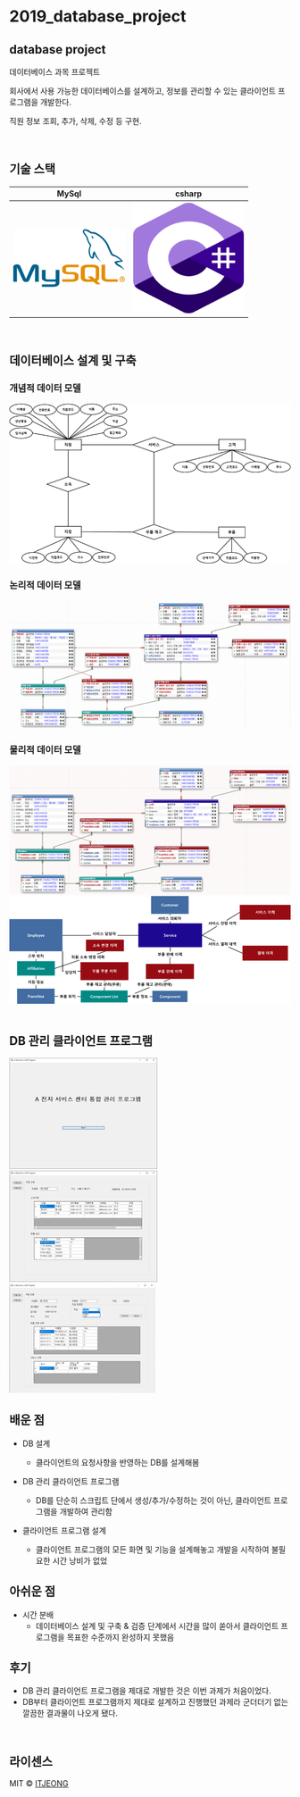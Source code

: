# 2019_database_project

## database project

데이터베이스 과목 프로젝트

회사에서 사용 가능한 데이터베이스를 설계하고,
정보를 관리할 수 있는 클라이언트 프로그램을 개발한다.

직원 정보 조회, 추가, 삭제, 수정 등 구현.

<br>

## 기술 스택

| MySql | csharp |
| :--------: | :--------: |
|   <img src="/.images/mysql.svg" width="200"/>   |   <img src="/.images/csharp.svg" width="200" height="200"/>    |

<br>

## 데이터베이스 설계 및 구축

### 개념적 데이터 모델
<img src="/.images/concept.png"/>
<br>

### 논리적 데이터 모델
<img src="/.images/logical.png"/>
<br>

### 물리적 데이터 모델
<img src="/.images/physical.png"/>
<br>
<img src="/.images/physical_2.png"/>
<br>

<br>

## DB 관리 클라이언트 프로그램
<img src="/.images/title.png"/>
<br>
<img src="/.images/display.png"/>
<br>
<img src="/.images/display_2.png"/>
<br>

## 배운 점

<p align="justify">

- DB 설계
    - 클라이언트의 요청사항을 반영하는 DB를 설계해봄

- DB 관리 클라이언트 프로그램
    - DB를 단순히 스크립트 단에서 생성/추가/수정하는 것이 아닌, 클라이언트 프로그램을 개발하여 관리함

- 클라이언트 프로그램 설계
    - 클라이언트 프로그램의 모든 화면 및 기능을 설계해놓고 개발을 시작하여 불필요한 시간 낭비가 없었

</p>

## 아쉬운 점
<p align="justify">

- 시간 분배
    - 데이터베이스 설계 및 구축 & 검증 단계에서 시간을 많이 쏟아서 클라이언트 프로그램을 목표한 수준까지 완성하지 못했음
</p>

## 후기
<p align="justify">

- DB 관리 클라이언트 프로그램을 제대로 개발한 것은 이번 과제가 처음이었다.
- DB부터 클라이언트 프로그램까지 제대로 설계하고 진행했던 과제라 군더더기 없는 깔끔한 결과물이 나오게 됐다.

</p>


<br>

## 라이센스

MIT &copy; [ITJEONG](mailto:derbana1027@gmail.com)
